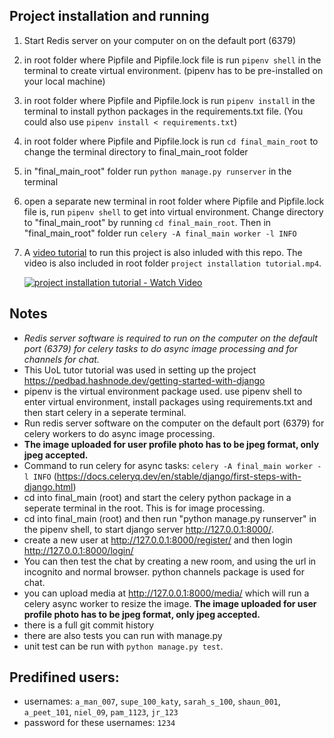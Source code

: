 ## Project installation and running

1. Start Redis server on your computer on on the default port (6379)
1. in root folder where Pipfile and Pipfile.lock file is run `pipenv shell` in the terminal to create virtual environment. (pipenv has to be pre-installed on your local machine)
1. in root folder where Pipfile and Pipfile.lock is run `pipenv install` in the terminal to install python packages in the requirements.txt file. (You could also use `pipenv install < requirements.txt`)
1. in root folder where Pipfile and Pipfile.lock is run `cd final_main_root` to change the terminal directory to final_main_root folder
1. in "final_main_root" folder run `python manage.py runserver` in the terminal
1. open a separate new terminal in root folder where Pipfile and Pipfile.lock file is, run `pipenv shell` to get into virtual environment. Change directory to "final_main_root" by running `cd final_main_root`. Then in "final_main_root" folder
   run `celery -A final_main worker -l INFO`
1. A [video tutorial](https://www.loom.com/share/f56658a394b94909af0e41523bbe2b2a) to run this project is also inluded with this repo. The video is also included in root folder `project installation tutorial.mp4`.

   [![project installation tutorial - Watch Video](https://cdn.loom.com/sessions/thumbnails/f56658a394b94909af0e41523bbe2b2a-with-play.gif)](https://www.loom.com/share/f56658a394b94909af0e41523bbe2b2a)

## Notes

- _Redis server software is required to run on the computer on the default port (6379) for celery tasks to do async image processing and for channels for chat._
- This UoL tutor tutorial was used in setting up the project https://pedbad.hashnode.dev/getting-started-with-django
- pipenv is the virtual environment package used. use pipenv shell to enter virtual environment, install packages using requirements.txt and then start celery in a seperate terminal.
- Run redis server software on the computer on the default port (6379) for celery workers to do async image processing.
- **The image uploaded for user profile photo has to be jpeg format, only jpeg accepted.**
- Command to run celery for async tasks: `celery -A final_main worker -l INFO` (https://docs.celeryq.dev/en/stable/django/first-steps-with-django.html)
- cd into final_main (root) and start the celery python package in a seperate terminal in the root. This is for image processing.
- cd into final_main (root) and then run "python manage.py runserver" in the pipenv shell, to start django server http://127.0.0.1:8000/.
- create a new user at http://127.0.0.1:8000/register/ and then login http://127.0.0.1:8000/login/
- You can then test the chat by creating a new room, and using the url in incognito and normal browser. python channels package is used for chat.
- you can upload media at http://127.0.0.1:8000/media/ which will run a celery async worker to resize the image. **The image uploaded for user profile photo has to be jpeg format, only jpeg accepted.**
- there is a full git commit history
- there are also tests you can run with manage.py
- unit test can be run with `python manage.py test`.

## Predifined users:

- usernames: `a_man_007`, `supe_100_katy`, `sarah_s_100`, `shaun_001`, `a_peet_101`, `niel_09`, `pam_1123`, `jr_123`
- password for these usernames: `1234`
